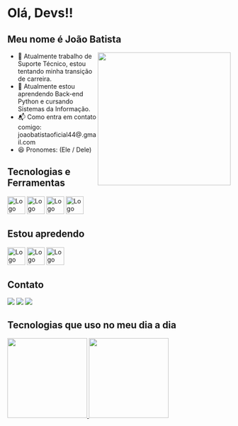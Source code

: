 # Olá, Devs!!

## Meu nome é João Batista

<div>
  <img align="right" height="300em" src="https://user-images.githubusercontent.com/109250906/225495663-a2fadffd-2d67-4241-b5f5-4e29f913f989.png"/> 
</div>

- :telescope: Atualmente trabalho de Suporte Técnico, estou tentando minha transição de carreira.
- :seedling: Atualmente estou aprendendo Back-end Python e cursando Sistemas da Informação.
- :mailbox_with_mail: Como entra em contato comigo: joaobatistaoficial44@.gmail.com
- :satisfied: Pronomes: (Ele / Dele)

## Tecnologias e Ferramentas

<div style="display: inline-block">
  <img src="https://cdn.jsdelivr.net/gh/devicons/devicon/icons/html5/html5-original.svg" width="40" height="40" alt="Logo Html" />
  <img src="https://cdn.jsdelivr.net/gh/devicons/devicon/icons/css3/css3-original.svg" width="40" height="40" alt="Logo Css" />
  <img src="https://cdn.jsdelivr.net/gh/devicons/devicon/icons/javascript/javascript-plain.svg" width="40" height="40" alt="Logo JavaScript" />
  <img src="https://cdn.jsdelivr.net/gh/devicons/devicon/icons/python/python-original.svg" width="40" height="40" alt="Logo Python" />
</div>

## Estou apredendo

<div style="display: inline-block">
  <img src="https://cdn.jsdelivr.net/gh/devicons/devicon/icons/django/django-plain-wordmark.svg" width="40" height="40" alt="Logo Django" />
  <img src="https://cdn.jsdelivr.net/gh/devicons/devicon/icons/flask/flask-original-wordmark.svg" width="40" height="40" alt="Logo Flask" />
  <img src="https://cdn.jsdelivr.net/gh/devicons/devicon/icons/mysql/mysql-original-wordmark.svg" width="40" height="40" alt="Logo Mysql" />
</div>

## Contato 

<div>
<a href="https://www.instagram.com/joaosantolds/" target="_blank"><img src="https://img.shields.io/badge/-Instagram-%23E4405F?style=for-the-badge&logo=instagram&logoColor=white" target="_blank"></a>
<a href = "mailto:joaobatistaoficial44@gmail.com"><img src="https://img.shields.io/badge/Gmail-D14836?style=for-the-badge&logo=gmail&logoColor=white" target="_blank"></a>
<a href="https://www.linkedin.com/in/jo%C3%A3o-batista-dev/" target="_blank"><img src="https://img.shields.io/badge/-LinkedIn-%230077B5?style=for-the-badge&logo=linkedin&logoColor=white" target="_blank"></a>   
</div>

## Tecnologias que uso no meu dia a dia

<div>
<a href="https://github.com/seu-usuário-aqui">
<img height="180em" src="https://github-readme-stats.vercel.app/api/top-langs/?username=Joaobatistasls&layout=compact&langs_count=7&theme=tokyonight"/>
<img height="180em" src="https://github-readme-stats.vercel.app/api?username=Joaobatistasls&show_icons=true&theme=tokyonight&include_all_commits=true&count_private=true"/>
</div>
